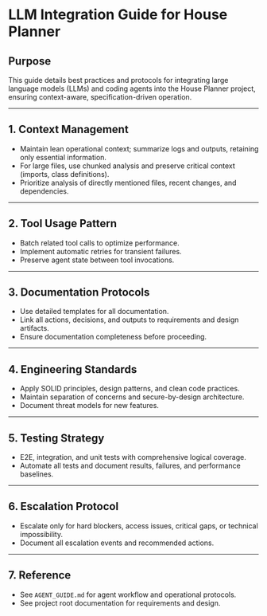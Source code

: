 # LLM Integration Guide for House Planner

## Purpose

This guide details best practices and protocols for integrating large language models (LLMs) and coding agents into the House Planner project, ensuring context-aware, specification-driven operation.

---

## 1. Context Management

- Maintain lean operational context; summarize logs and outputs, retaining only essential information.
- For large files, use chunked analysis and preserve critical context (imports, class definitions).
- Prioritize analysis of directly mentioned files, recent changes, and dependencies.

---

## 2. Tool Usage Pattern

- Batch related tool calls to optimize performance.
- Implement automatic retries for transient failures.
- Preserve agent state between tool invocations.

---

## 3. Documentation Protocols

- Use detailed templates for all documentation.
- Link all actions, decisions, and outputs to requirements and design artifacts.
- Ensure documentation completeness before proceeding.

---

## 4. Engineering Standards

- Apply SOLID principles, design patterns, and clean code practices.
- Maintain separation of concerns and secure-by-design architecture.
- Document threat models for new features.

---

## 5. Testing Strategy

- E2E, integration, and unit tests with comprehensive logical coverage.
- Automate all tests and document results, failures, and performance baselines.

---

## 6. Escalation Protocol

- Escalate only for hard blockers, access issues, critical gaps, or technical impossibility.
- Document all escalation events and recommended actions.

---

## 7. Reference

- See `AGENT_GUIDE.md` for agent workflow and operational protocols.
- See project root documentation for requirements and design.
